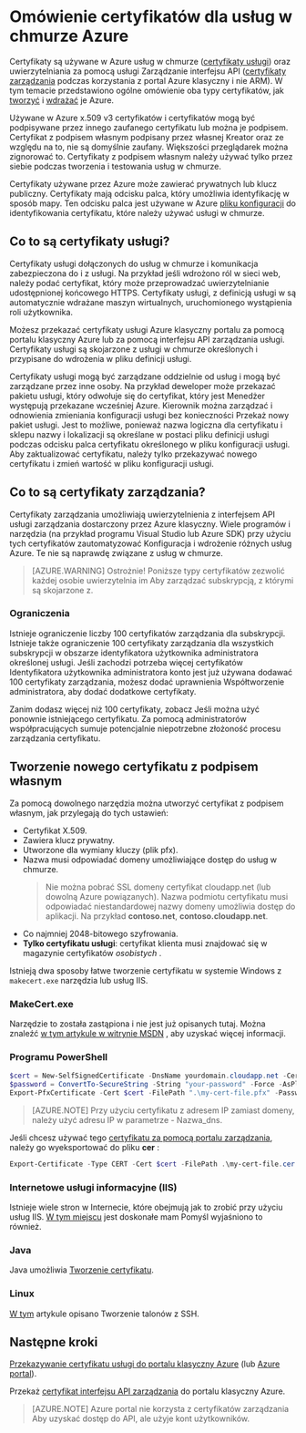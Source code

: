 <properties 
    pageTitle="Certyfikaty zarządzania i usług w chmurze | Microsoft Azure" 
    description="Dowiedz się, jak tworzyć i certyfikatów za pomocą Microsoft Azure" 
    services="cloud-services" 
    documentationCenter=".net" 
    authors="Thraka" 
    manager="timlt" 
    editor=""/>

<tags 
    ms.service="cloud-services" 
    ms.workload="tbd" 
    ms.tgt_pltfrm="na" 
    ms.devlang="na" 
    ms.topic="article" 
    ms.date="10/11/2016"
    ms.author="adegeo"/>

# <a name="certificates-overview-for-azure-cloud-services"></a>Omówienie certyfikatów dla usług w chmurze Azure
Certyfikaty są używane w Azure usług w chmurze ([certyfikaty usługi](#what-are-service-certificates)) oraz uwierzytelniania za pomocą usługi Zarządzanie interfejsu API ([certyfikaty zarządzania](#what-are-management-certificates) podczas korzystania z portal Azure klasyczny i nie ARM). W tym temacie przedstawiono ogólne omówienie oba typy certyfikatów, jak [tworzyć](#create) i [wdrażać](#deploy) je Azure.

Używane w Azure x.509 v3 certyfikatów i certyfikatów mogą być podpisywane przez innego zaufanego certyfikatu lub można je podpisem. Certyfikat z podpisem własnym podpisany przez własnej Kreator oraz ze względu na to, nie są domyślnie zaufany. Większości przeglądarek można zignorować to. Certyfikaty z podpisem własnym należy używać tylko przez siebie podczas tworzenia i testowania usług w chmurze. 

Certyfikaty używane przez Azure może zawierać prywatnych lub klucz publiczny. Certyfikaty mają odcisku palca, który umożliwia identyfikację w sposób mapy. Ten odcisku palca jest używane w Azure [pliku konfiguracji](cloud-services-configure-ssl-certificate.md) do identyfikowania certyfikatu, które należy używać usługi w chmurze. 

## <a name="what-are-service-certificates"></a>Co to są certyfikaty usługi?
Certyfikaty usługi dołączonych do usług w chmurze i komunikacja zabezpieczona do i z usługi. Na przykład jeśli wdrożono ról w sieci web, należy podać certyfikat, który może przeprowadzać uwierzytelnianie udostępnionej końcowego HTTPS. Certyfikaty usługi, z definicją usługi w są automatycznie wdrażane maszyn wirtualnych, uruchomionego wystąpienia roli użytkownika. 

Możesz przekazać certyfikaty usługi Azure klasyczny portalu za pomocą portalu klasyczny Azure lub za pomocą interfejsu API zarządzania usługi. Certyfikaty usługi są skojarzone z usługi w chmurze określonych i przypisane do wdrożenia w pliku definicji usługi.

Certyfikaty usługi mogą być zarządzane oddzielnie od usług i mogą być zarządzane przez inne osoby. Na przykład deweloper może przekazać pakietu usługi, który odwołuje się do certyfikat, który jest Menedżer występują przekazane wcześniej Azure. Kierownik można zarządzać i odnowienia zmieniania konfiguracji usługi bez konieczności Przekaż nowy pakiet usługi. Jest to możliwe, ponieważ nazwa logiczna dla certyfikatu i sklepu nazwy i lokalizacji są określane w postaci pliku definicji usługi podczas odcisku palca certyfikatu określonego w pliku konfiguracji usługi. Aby zaktualizować certyfikatu, należy tylko przekazywać nowego certyfikatu i zmień wartość w pliku konfiguracji usługi.

## <a name="what-are-management-certificates"></a>Co to są certyfikaty zarządzania?
Certyfikaty zarządzania umożliwiają uwierzytelnienia z interfejsem API usługi zarządzania dostarczony przez Azure klasyczny. Wiele programów i narzędzia (na przykład programu Visual Studio lub Azure SDK) przy użyciu tych certyfikatów zautomatyzować Konfiguracja i wdrożenie różnych usług Azure. Te nie są naprawdę związane z usług w chmurze. 

>[AZURE.WARNING] Ostrożnie! Poniższe typy certyfikatów zezwolić każdej osobie uwierzytelnia im Aby zarządzać subskrypcją, z którymi są skojarzone z. 

### <a name="limitations"></a>Ograniczenia
Istnieje ograniczenie liczby 100 certyfikatów zarządzania dla subskrypcji. Istnieje także ograniczenie 100 certyfikaty zarządzania dla wszystkich subskrypcji w obszarze identyfikatora użytkownika administratora określonej usługi. Jeśli zachodzi potrzeba więcej certyfikatów Identyfikatora użytkownika administratora konto jest już używana dodawać 100 certyfikaty zarządzania, możesz dodać uprawnienia Współtworzenie administratora, aby dodać dodatkowe certyfikaty. 

Zanim dodasz więcej niż 100 certyfikaty, zobacz Jeśli można użyć ponownie istniejącego certyfikatu. Za pomocą administratorów współpracujących sumuje potencjalnie niepotrzebne złożoność procesu zarządzania certyfikatu.


<a name="create"></a>
## <a name="create-a-new-self-signed-certificate"></a>Tworzenie nowego certyfikatu z podpisem własnym
Za pomocą dowolnego narzędzia można utworzyć certyfikat z podpisem własnym, jak przylegają do tych ustawień:

* Certyfikat X.509.
* Zawiera klucz prywatny.
* Utworzone dla wymiany kluczy (plik pfx).
* Nazwa musi odpowiadać domeny umożliwiające dostęp do usług w chmurze. 
    > Nie można pobrać SSL domeny certyfikat cloudapp.net (lub dowolną Azure powiązanych). Nazwa podmiotu certyfikatu musi odpowiadać niestandardowej nazwy domeny umożliwia dostęp do aplikacji. Na przykład **contoso.net**, **contoso.cloudapp.net**.
* Co najmniej 2048-bitowego szyfrowania.
* **Tylko certyfikatu usługi**: certyfikat klienta musi znajdować się w magazynie certyfikatów *osobistych* .

Istnieją dwa sposoby łatwe tworzenie certyfikatu w systemie Windows z `makecert.exe` narzędzia lub usług IIS.

### <a name="makecertexe"></a>MakeCert.exe

Narzędzie to została zastąpiona i nie jest już opisanych tutaj. Można znaleźć [w tym artykule w witrynie MSDN](https://msdn.microsoft.com/library/windows/desktop/aa386968) , aby uzyskać więcej informacji.

### <a name="powershell"></a>Programu PowerShell

```powershell
$cert = New-SelfSignedCertificate -DnsName yourdomain.cloudapp.net -CertStoreLocation "cert:\LocalMachine\My"
$password = ConvertTo-SecureString -String "your-password" -Force -AsPlainText
Export-PfxCertificate -Cert $cert -FilePath ".\my-cert-file.pfx" -Password $password
```

>[AZURE.NOTE] Przy użyciu certyfikatu z adresem IP zamiast domeny, należy użyć adresu IP w parametrze - Nazwa_dns.


Jeśli chcesz używać tego [certyfikatu za pomocą portalu zarządzania](../azure-api-management-certs.md), należy go wyeksportować do pliku **cer** :

```powershell
Export-Certificate -Type CERT -Cert $cert -FilePath .\my-cert-file.cer
```

### <a name="internet-information-services-iis"></a>Internetowe usługi informacyjne (IIS)

Istnieje wiele stron w Internecie, które obejmują jak to zrobić przy użyciu usług IIS. [W tym miejscu](https://www.sslshopper.com/article-how-to-create-a-self-signed-certificate-in-iis-7.html) jest doskonałe mam Pomyśl wyjaśniono to również. 

### <a name="java"></a>Java
Java umożliwia [Tworzenie certyfikatu](../app-service-web/java-create-azure-website-using-java-sdk.md#create-a-certificate).

### <a name="linux"></a>Linux
[W tym](../virtual-machines/virtual-machines-linux-mac-create-ssh-keys.md) artykule opisano Tworzenie talonów z SSH.

## <a name="next-steps"></a>Następne kroki

[Przekazywanie certyfikatu usługi do portalu klasyczny Azure](cloud-services-configure-ssl-certificate.md) (lub [Azure portal](cloud-services-configure-ssl-certificate-portal.md)).

Przekaż [certyfikat interfejsu API zarządzania](../azure-api-management-certs.md) do portalu klasyczny Azure.

>[AZURE.NOTE] Azure portal nie korzysta z certyfikatów zarządzania Aby uzyskać dostęp do API, ale użyje kont użytkowników.
